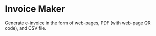 # Invoice Maker
Generate e-invoice in the form of web-pages, PDF (with web-page QR code), and CSV file.

